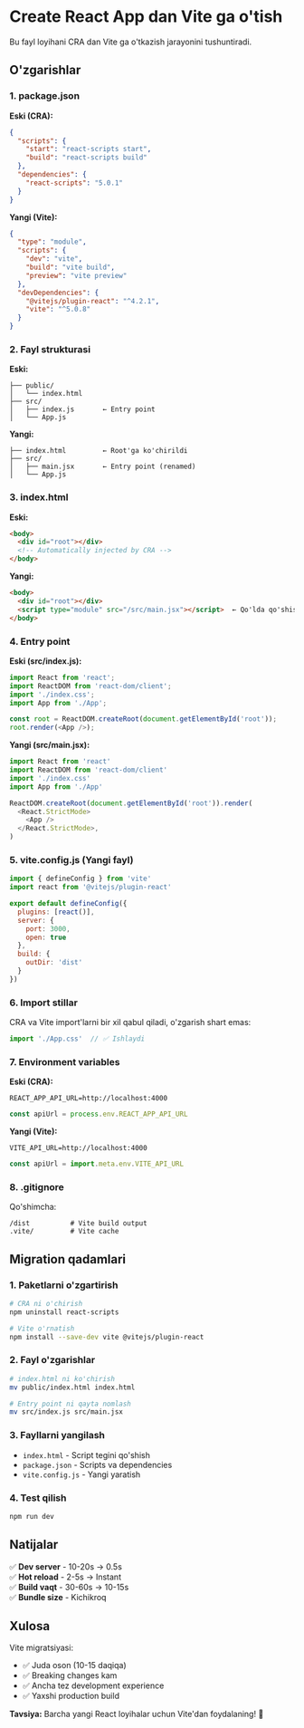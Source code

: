 # Create React App dan Vite ga o'tish

Bu fayl loyihani CRA dan Vite ga o'tkazish jarayonini tushuntiradi.

## O'zgarishlar

### 1. package.json

**Eski (CRA):**
```json
{
  "scripts": {
    "start": "react-scripts start",
    "build": "react-scripts build"
  },
  "dependencies": {
    "react-scripts": "5.0.1"
  }
}
```

**Yangi (Vite):**
```json
{
  "type": "module",
  "scripts": {
    "dev": "vite",
    "build": "vite build",
    "preview": "vite preview"
  },
  "devDependencies": {
    "@vitejs/plugin-react": "^4.2.1",
    "vite": "^5.0.8"
  }
}
```

### 2. Fayl strukturasi

**Eski:**
```
├── public/
│   └── index.html
├── src/
│   ├── index.js       ← Entry point
│   └── App.js
```

**Yangi:**
```
├── index.html         ← Root'ga ko'chirildi
├── src/
│   ├── main.jsx       ← Entry point (renamed)
│   └── App.js
```

### 3. index.html

**Eski:**
```html
<body>
  <div id="root"></div>
  <!-- Automatically injected by CRA -->
</body>
```

**Yangi:**
```html
<body>
  <div id="root"></div>
  <script type="module" src="/src/main.jsx"></script>  ← Qo'lda qo'shish kerak
</body>
```

### 4. Entry point

**Eski (src/index.js):**
```javascript
import React from 'react';
import ReactDOM from 'react-dom/client';
import './index.css';
import App from './App';

const root = ReactDOM.createRoot(document.getElementById('root'));
root.render(<App />);
```

**Yangi (src/main.jsx):**
```javascript
import React from 'react'
import ReactDOM from 'react-dom/client'
import './index.css'
import App from './App'

ReactDOM.createRoot(document.getElementById('root')).render(
  <React.StrictMode>
    <App />
  </React.StrictMode>,
)
```

### 5. vite.config.js (Yangi fayl)

```javascript
import { defineConfig } from 'vite'
import react from '@vitejs/plugin-react'

export default defineConfig({
  plugins: [react()],
  server: {
    port: 3000,
    open: true
  },
  build: {
    outDir: 'dist'
  }
})
```

### 6. Import stillar

CRA va Vite import'larni bir xil qabul qiladi, o'zgarish shart emas:
```javascript
import './App.css'  // ✅ Ishlaydi
```

### 7. Environment variables

**Eski (CRA):**
```env
REACT_APP_API_URL=http://localhost:4000
```

```javascript
const apiUrl = process.env.REACT_APP_API_URL
```

**Yangi (Vite):**
```env
VITE_API_URL=http://localhost:4000
```

```javascript
const apiUrl = import.meta.env.VITE_API_URL
```

### 8. .gitignore

Qo'shimcha:
```
/dist          # Vite build output
.vite/         # Vite cache
```

## Migration qadamlari

### 1. Paketlarni o'zgartirish

```bash
# CRA ni o'chirish
npm uninstall react-scripts

# Vite o'rnatish
npm install --save-dev vite @vitejs/plugin-react
```

### 2. Fayl o'zgarishlar

```bash
# index.html ni ko'chirish
mv public/index.html index.html

# Entry point ni qayta nomlash
mv src/index.js src/main.jsx
```

### 3. Fayllarni yangilash

- `index.html` - Script tegini qo'shish
- `package.json` - Scripts va dependencies
- `vite.config.js` - Yangi yaratish

### 4. Test qilish

```bash
npm run dev
```

## Natijalar

✅ **Dev server** - 10-20s → 0.5s  
✅ **Hot reload** - 2-5s → Instant  
✅ **Build vaqt** - 30-60s → 10-15s  
✅ **Bundle size** - Kichikroq  

## Xulosa

Vite migratsiyasi:
- ✅ Juda oson (10-15 daqiqa)
- ✅ Breaking changes kam
- ✅ Ancha tez development experience
- ✅ Yaxshi production build

**Tavsiya:** Barcha yangi React loyihalar uchun Vite'dan foydalaning! 🚀

